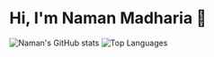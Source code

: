 # Hi, I'm Naman Madharia 👋

![Naman's GitHub stats](https://github-readme-stats.vercel.app/api?username=nbmadharia&show_icons=true&theme=radical)
![Top Languages](https://github-readme-stats.vercel.app/api/top-langs/?username=nbmadharia&layout=compact&theme=radical)

